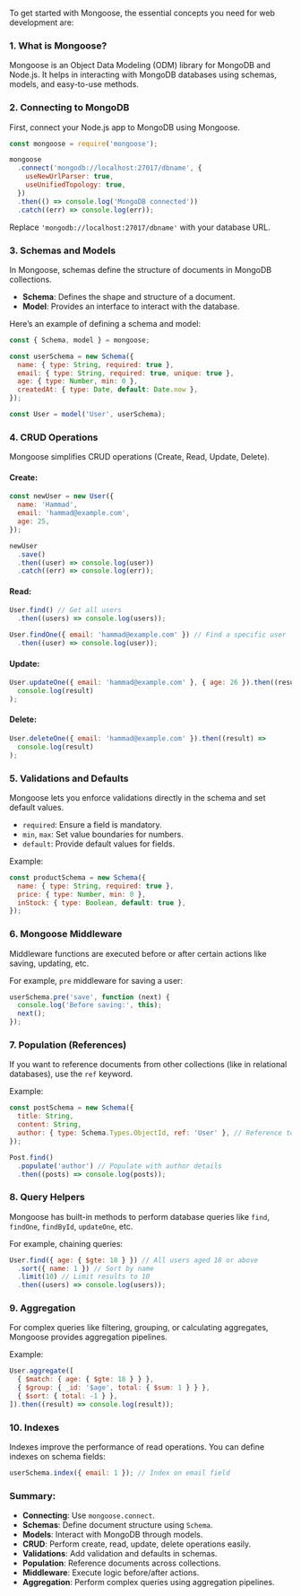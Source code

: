 To get started with Mongoose, the essential concepts you need for web development are:

### 1. **What is Mongoose?**

Mongoose is an Object Data Modeling (ODM) library for MongoDB and Node.js. It helps in interacting with MongoDB databases using schemas, models, and easy-to-use methods.

### 2. **Connecting to MongoDB**

First, connect your Node.js app to MongoDB using Mongoose.

```js
const mongoose = require('mongoose');

mongoose
  .connect('mongodb://localhost:27017/dbname', {
    useNewUrlParser: true,
    useUnifiedTopology: true,
  })
  .then(() => console.log('MongoDB connected'))
  .catch((err) => console.log(err));
```

Replace `'mongodb://localhost:27017/dbname'` with your database URL.

### 3. **Schemas and Models**

In Mongoose, schemas define the structure of documents in MongoDB collections.

- **Schema**: Defines the shape and structure of a document.
- **Model**: Provides an interface to interact with the database.

Here’s an example of defining a schema and model:

```js
const { Schema, model } = mongoose;

const userSchema = new Schema({
  name: { type: String, required: true },
  email: { type: String, required: true, unique: true },
  age: { type: Number, min: 0 },
  createdAt: { type: Date, default: Date.now },
});

const User = model('User', userSchema);
```

### 4. **CRUD Operations**

Mongoose simplifies CRUD operations (Create, Read, Update, Delete).

#### Create:

```js
const newUser = new User({
  name: 'Hammad',
  email: 'hammad@example.com',
  age: 25,
});

newUser
  .save()
  .then((user) => console.log(user))
  .catch((err) => console.log(err));
```

#### Read:

```js
User.find() // Get all users
  .then((users) => console.log(users));

User.findOne({ email: 'hammad@example.com' }) // Find a specific user
  .then((user) => console.log(user));
```

#### Update:

```js
User.updateOne({ email: 'hammad@example.com' }, { age: 26 }).then((result) =>
  console.log(result)
);
```

#### Delete:

```js
User.deleteOne({ email: 'hammad@example.com' }).then((result) =>
  console.log(result)
);
```

### 5. **Validations and Defaults**

Mongoose lets you enforce validations directly in the schema and set default values.

- `required`: Ensure a field is mandatory.
- `min`, `max`: Set value boundaries for numbers.
- `default`: Provide default values for fields.

Example:

```js
const productSchema = new Schema({
  name: { type: String, required: true },
  price: { type: Number, min: 0 },
  inStock: { type: Boolean, default: true },
});
```

### 6. **Mongoose Middleware**

Middleware functions are executed before or after certain actions like saving, updating, etc.

For example, `pre` middleware for saving a user:

```js
userSchema.pre('save', function (next) {
  console.log('Before saving:', this);
  next();
});
```

### 7. **Population (References)**

If you want to reference documents from other collections (like in relational databases), use the `ref` keyword.

Example:

```js
const postSchema = new Schema({
  title: String,
  content: String,
  author: { type: Schema.Types.ObjectId, ref: 'User' }, // Reference to User model
});

Post.find()
  .populate('author') // Populate with author details
  .then((posts) => console.log(posts));
```

### 8. **Query Helpers**

Mongoose has built-in methods to perform database queries like `find`, `findOne`, `findById`, `updateOne`, etc.

For example, chaining queries:

```js
User.find({ age: { $gte: 18 } }) // All users aged 18 or above
  .sort({ name: 1 }) // Sort by name
  .limit(10) // Limit results to 10
  .then((users) => console.log(users));
```

### 9. **Aggregation**

For complex queries like filtering, grouping, or calculating aggregates, Mongoose provides aggregation pipelines.

Example:

```js
User.aggregate([
  { $match: { age: { $gte: 18 } } },
  { $group: { _id: '$age', total: { $sum: 1 } } },
  { $sort: { total: -1 } },
]).then((result) => console.log(result));
```

### 10. **Indexes**

Indexes improve the performance of read operations. You can define indexes on schema fields:

```js
userSchema.index({ email: 1 }); // Index on email field
```

### Summary:

- **Connecting**: Use `mongoose.connect`.
- **Schemas**: Define document structure using `Schema`.
- **Models**: Interact with MongoDB through models.
- **CRUD**: Perform create, read, update, delete operations easily.
- **Validations**: Add validation and defaults in schemas.
- **Population**: Reference documents across collections.
- **Middleware**: Execute logic before/after actions.
- **Aggregation**: Perform complex queries using aggregation pipelines.
